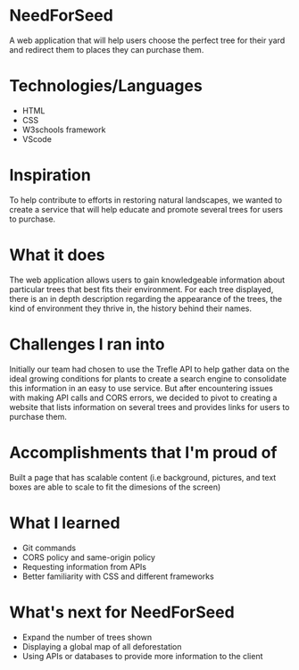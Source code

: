 # NeedForSeed
A web application that will help users choose the perfect tree for their yard and redirect them to places they can purchase them. 

# Technologies/Languages
* HTML
* CSS
* W3schools framework 
* VScode

# Inspiration
To help contribute to efforts in restoring natural landscapes, we wanted to create a service that will help educate and promote several trees for users to purchase. 

# What it does
The web application allows users to gain knowledgeable information about particular trees that best fits their environment. For each tree displayed, there is an in depth description regarding the appearance of the trees, the kind of environment they thrive in, the history behind their names.

# Challenges I ran into
Initially our team had chosen to use the Trefle API to help gather data on the ideal growing conditions for plants to create a search engine to consolidate this information in an easy to use service. But after encountering issues with making API calls and CORS errors, we decided to pivot to creating a website that lists information on several trees and provides links for users to purchase them.

# Accomplishments that I'm proud of
Built a page that has scalable content (i.e background, pictures, and text boxes are able to scale to fit the dimesions of the screen)

# What I learned
* Git commands
* CORS policy and same-origin policy
* Requesting information from APIs
* Better familiarity with CSS and different frameworks

# What's next for NeedForSeed

* Expand the number of trees shown
* Displaying a global map of all deforestation
* Using APIs or databases to provide more information to the client

